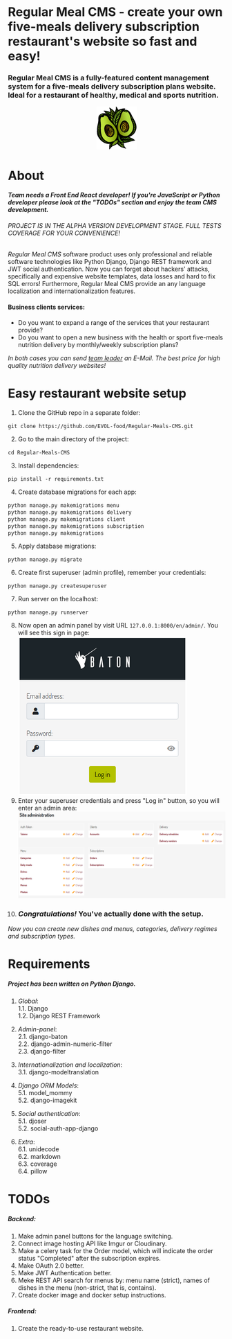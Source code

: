 # Regular Meal CMS - create your own five-meals delivery subscription restaurant's website so fast and easy!
### **Regular Meal CMS** is a fully-featured content management system for a five-meals delivery subscription plans website. Ideal for a restaurant of healthy, medical and sports nutrition.

<p align="center">
   <img src="docs/images/logo.png" alt="Regular Meal CMS logo"/>
</p>

# About
#### *Team needs a Front End React developer! If you're JavaScript or Python developer please look at the "TODOs" section and enjoy the team CMS development.*
###### PROJECT IS IN THE ALPHA VERSION DEVELOPMENT STAGE. FULL TESTS COVERAGE FOR YOUR CONVENIENCE!
*Regular Meal CMS* software product uses only professional and reliable software technologies like Python Django, Django REST framework and JWT social authentication. Now you can forget about hackers' attacks, specifically and expensive website templates, data losses and hard to fix SQL errors! Furthermore, Regular Meal CMS provide an any language localization and internationalization features.

#### Business clients services:
* Do you want to expand a range of the services that your restaurant provide?
* Do you want to open a new business with the health or sport five-meals nutrition delivery by monthly/weekly subscription plans? 

*In both cases you can send [team leader](https://github.com/imgVOID) an E-Mail. The best price for high quality nutrition delivery websites!*


# Easy restaurant website setup
1. Clone the GitHub repo in a separate folder:
```
git clone https://github.com/EVOL-food/Regular-Meals-CMS.git
```
2. Go to the main directory of the project:
```
cd Regular-Meals-CMS
```
3. Install dependencies:
```
pip install -r requirements.txt
```
4. Create database migrations for each app:
```
python manage.py makemigrations menu
python manage.py makemigrations delivery
python manage.py makemigrations client
python manage.py makemigrations subscription
python manage.py makemigrations
```
5. Apply database migrations:
```
python manage.py migrate
```
6. Create first superuser (admin profile), remember your credentials:
```
python manage.py createsuperuser
```
7. Run server on the localhost:
```
python manage.py runserver
```
8. Now open an admin panel by visit URL `127.0.0.1:8000/en/admin/`. You will see this sign in page:
   ![Admin panel login page](docs/images/admin_sign_in_page.png)
9. Enter your superuser credentials and press "Log in" button, so you will enter an admin area:
   ![Admin panel main page](docs/images/admin_page.png)
10. ### *Congratulations!* You've actually done with the setup. 

*Now you can create new dishes and menus, categories, delivery regimes and subscription types.*

# Requirements
##### Project has been written on Python Django.
1. *Global*:  
  1.1. Django  
  1.2. Django REST Framework  

2. *Admin-panel*:  
  2.1. django-baton  
  2.2. django-admin-numeric-filter  
  2.3. django-filter  

3. *Internationalization and localization*:  
  3.1. django-modeltranslation  

4. *Django ORM Models*:  
  5.1. model_mommy  
  5.2. django-imagekit  

5. *Social authentication*:  
  5.1. djoser  
  5.2. social-auth-app-django  

6. *Extra*:  
  6.1. unidecode  
  6.2. markdown  
  6.3. coverage  
  6.4. pillow  

# TODOs
##### Backend:   
1. Make admin panel buttons for the language switching.
2. Connect image hosting API like Imgur or Cloudinary.
3. Make a celery task for the Order model, which will indicate the order status "Completed" after the subscription expires.
4. Make OAuth 2.0 better.
5. Make JWT Authentication better.
6. Meke REST API search for menus by: menu name (strict), names of dishes in the menu (non-strict, that is, contains).
7. Create docker image and docker setup instructions.
##### Frontend:   
1. Create the ready-to-use restaurant website.
